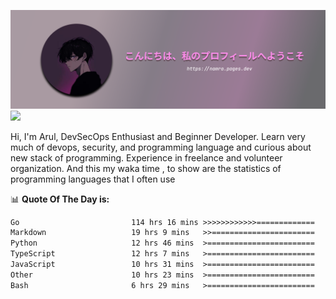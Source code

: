 ![banner](.github/profile-markdown.png)
<img src="https://user-images.githubusercontent.com/73097560/115834477-dbab4500-a447-11eb-908a-139a6edaec5c.gif"></p>

Hi, I'm Arul, DevSecOps Enthusiast and Beginner Developer. Learn very much of devops, security, and programming language and curious about new stack of programming. Experience in freelance and volunteer organization. And this my waka time , to show are the statistics of programming languages that I often use

📊 **Quote Of The Day is:**
<!--START_SECTION:waka-->

```txt
Go                         114 hrs 16 mins >>>>>>>>>>>>=============   49.94 %
Markdown                   19 hrs 9 mins   >>=======================   08.37 %
Python                     12 hrs 46 mins  >========================   05.58 %
TypeScript                 12 hrs 7 mins   >========================   05.30 %
JavaScript                 10 hrs 31 mins  >========================   04.60 %
Other                      10 hrs 23 mins  >========================   04.54 %
Bash                       6 hrs 29 mins   >========================   02.84 %
```

<!--END_SECTION:waka-->
